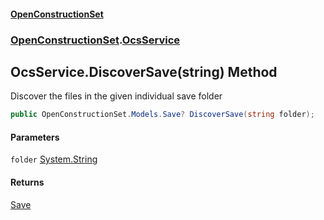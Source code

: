 #### [OpenConstructionSet](index.md 'index')
### [OpenConstructionSet](index.md#OpenConstructionSet 'OpenConstructionSet').[OcsService](vk7pKCZDraxUCiJOEKS3Rg.md 'OpenConstructionSet.OcsService')
## OcsService.DiscoverSave(string) Method
Discover the files in the given individual save folder  
```csharp
public OpenConstructionSet.Models.Save? DiscoverSave(string folder);
```
#### Parameters
<a name='OpenConstructionSet_OcsService_DiscoverSave(string)_folder'></a>
`folder` [System.String](https://docs.microsoft.com/en-us/dotnet/api/System.String 'System.String')  
  
#### Returns
[Save](lSeaf7mywqVjOzlI14k6Ow.md 'OpenConstructionSet.Models.Save')  
